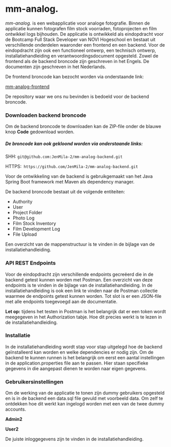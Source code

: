 # mm-analog.

_mm-analog._ is een webapplicatie voor analoge fotografie. Binnen de applicatie kunnen fotografen film stock voorraden, fotoprojecten en film ontwikkel logs bijhouden. De applicatie is ontwikkeld als eindopdracht voor de Bootcamp Full Stack Developer van NOVI Hogeschool en bestaat uit verschillende onderdelen waaronder een frontend en een backend. Voor de eindopdracht zijn ook een functioneel ontwerp, een technisch ontwerp, installatiehandleiding en verantwoordingsdocument opgesteld. Zowel de frontend als de backend broncode zijn geschreven in het Engels. De documenten zijn geschreven in het Nederlands.

De frontend broncode kan bezocht worden via onderstaande link:

[mm-analog-frontend](https://github.com/JenMila-2/mm-analog-frontend)

De repository waar we ons nu bevinden is bedoeld voor de backend broncode.

### Downloaden backend broncode

Om de backend broncode te downloaden kan de ZIP-file onder de blauwe knop **Code** gedownload worden. 

##### De broncode kan ook gekloond worden via onderstaande links:

SHH: `git@github.com:JenMila-2/mm-analog-backend.git `

HTTPS:` https://github.com/JenMila-2/mm-analog-backend.git`

Voor de ontwikkeling van de backend is gebruikgemaakt van het Java Spring Boot framework met Maven als dependency manager.

De backend broncode bestaat uit de volgende entiteiten:
* Authority
* User
* Project Folder
* Photo Log
* Film Stock Inventory
* Film Development Log
* File Upload

Een overzicht van de mappenstructuur is te vinden in de bijlage van de installatiehandleiding. 

### API REST Endpoints

Voor de eindopdracht zijn verschillende endpoints gecreëerd die in de backend getest kunnen worden met Postman. Een overzicht van deze endpoints is te vinden in de bijlage van de installatiehandleiding. In de installatiehandleiding is ook een link te vinden naar de Postman collectie waarmee de endpoints getest kunnen worden. Tot slot is er een JSON-file met alle endpoints toegevoegd aan de documentatie.

**Let op:** tijdens het testen in Postman is het belangrijk dat er een token wordt meegegeven in het Authorization tabje. Hoe dit precies werkt is te lezen in de installatiehandleiding. 

### Installatie

In de installatiehandleiding wordt stap voor stap uitgelegd hoe de backend geïnstalleerd kan worden en welke dependencies er nodig zijn. Om de backend te kunnen runnen is het belangrijk om eerst een aantal instellingen in de application.properties file aan te passen. Hier staan specifieke gegevens in die aangepast dienen te worden naar eigen gegevens.

### Gebruikersinstellingen

Om de werking van de applicatie te tonen zijn dummy gebruikers opgesteld en is in de backend een data.sql file gevuld met voorbeeld data. Om zelf te ontdekken hoe dit werkt kan ingelogd worden met een van de twee dummy accounts.

**Admin2**

**User2**

De juiste inloggegevens zijn te vinden in de installatiehandleiding. 
